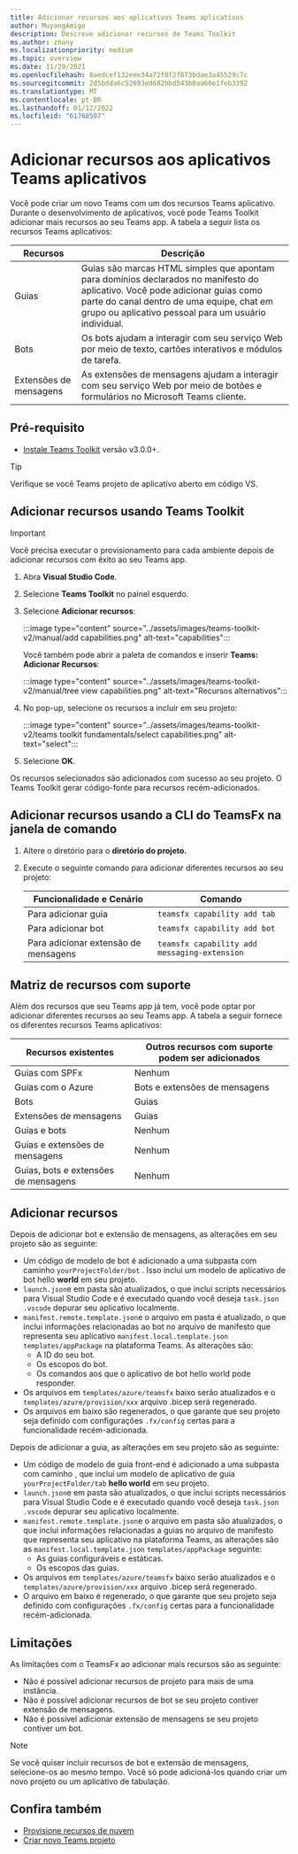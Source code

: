 ```yaml
---
title: Adicionar recursos aos aplicativos Teams aplicativos
author: MuyangAmigo
description: Descreve adicionar recursos de Teams Toolkit
ms.author: zhany
ms.localizationpriority: medium
ms.topic: overview
ms.date: 11/29/2021
ms.openlocfilehash: 8aedcef132eee34a72f0f2f873bdae3a45529c7c
ms.sourcegitcommit: 2d5bdda6c52693ed682bbd543b0aa66e1feb3392
ms.translationtype: MT
ms.contentlocale: pt-BR
ms.lasthandoff: 01/12/2022
ms.locfileid: "61768507"
---
```

# <a name="add-capabilities-to-your-teams-apps"></a>Adicionar recursos aos aplicativos Teams aplicativos

Você pode criar um novo Teams com um dos recursos Teams aplicativo. Durante o desenvolvimento de aplicativos, você pode Teams Toolkit adicionar mais recursos ao seu Teams app. A tabela a seguir lista os recursos Teams aplicativos:

|**Recursos**|**Descrição**|
|--------|-------------|
| Guias |  Guias são marcas HTML simples que apontam para domínios declarados no manifesto do aplicativo. Você pode adicionar guias como parte do canal dentro de uma equipe, chat em grupo ou aplicativo pessoal para um usuário individual.|
| Bots |  Os bots ajudam a interagir com seu serviço Web por meio de texto, cartões interativos e módulos de tarefa.|
| Extensões de mensagens | As extensões de mensagens ajudam a interagir com seu serviço Web por meio de botões e formulários no Microsoft Teams cliente.|

## <a name="prerequisite"></a>Pré-requisito

* [Instale Teams Toolkit](https://marketplace.visualstudio.com/items?itemName=TeamsDevApp.ms-teams-vscode-extension) versão v3.0.0+.

> [!TIP]
> Verifique se você Teams projeto de aplicativo aberto em código VS.

## <a name="add-capabilities-using-teams-toolkit"></a>Adicionar recursos usando Teams Toolkit

> [!IMPORTANT]
> Você precisa executar o provisionamento para cada ambiente depois de adicionar recursos com êxito ao seu Teams app.

1. Abra **Visual Studio Code**.
1. Selecione **Teams Toolkit** no painel esquerdo.
1. Selecione **Adicionar recursos**:

    :::image type="content" source="../assets/images/teams-toolkit-v2/manual/add capabilities.png" alt-text="capabilities":::

   Você também pode abrir a paleta de comandos e inserir **Teams: Adicionar Recursos**: 
      
    :::image type="content" source="../assets/images/teams-toolkit-v2/manual/tree view capabilities.png" alt-text="Recursos alternativos":::

1. No pop-up, selecione os recursos a incluir em seu projeto:

    :::image type="content" source="../assets/images/teams-toolkit-v2/teams toolkit fundamentals/select capabilities.png" alt-text="select":::

1. Selecione **OK**.

Os recursos selecionados são adicionados com sucesso ao seu projeto. O Teams Toolkit gerar código-fonte para recursos recém-adicionados.

## <a name="add-capabilities-using-teamsfx-cli-in-command-window"></a>Adicionar recursos usando a CLI do TeamsFx na janela de comando

1. Altere o diretório para o **diretório do projeto.**
1. Execute o seguinte comando para adicionar diferentes recursos ao seu projeto:

   |Funcionalidade e Cenário| Comando|
   |-----------------------|----------|
   |Para adicionar guia|`teamsfx capability add tab`|
   |Para adicionar bot|`teamsfx capability add bot`|
   |Para adicionar extensão de mensagens|`teamsfx capability add messaging-extension`|

## <a name="supported-capabilities-matrix"></a>Matriz de recursos com suporte

Além dos recursos que seu Teams app já tem, você pode optar por adicionar diferentes recursos ao seu Teams app. A tabela a seguir fornece os diferentes recursos Teams aplicativos: 

|Recursos existentes|Outros recursos com suporte podem ser adicionados|
|--------------------|--------------------|
|Guias com SPFx|Nenhum|
|Guias com o Azure|Bots e extensões de mensagens|
|Bots|Guias|
|Extensões de mensagens|Guias|
|Guias e bots|Nenhum|
|Guias e extensões de mensagens|Nenhum|
|Guias, bots e extensões de mensagens|Nenhum|

## <a name="add-capabilities"></a>Adicionar recursos

Depois de adicionar bot e extensão de mensagens, as alterações em seu projeto são as seguinte:

- Um código de modelo de bot é adicionado a uma subpasta com caminho `yourProjectFolder/bot` . Isso inclui um modelo de aplicativo de bot hello **world** em seu projeto.
- `launch.json`e em pasta são atualizados, o que inclui scripts necessários para Visual Studio Code e é executado quando você deseja `task.json` `.vscode` depurar seu aplicativo localmente. 
- `manifest.remote.template.json`e o arquivo em pasta é atualizado, o que inclui informações relacionadas ao bot no arquivo de manifesto que representa seu aplicativo `manifest.local.template.json` `templates/appPackage` na plataforma Teams. As alterações são:
  - A ID do seu bot.
  - Os escopos do bot.
  - Os comandos aos que o aplicativo de bot hello world pode responder.
- Os arquivos em `templates/azure/teamsfx` baixo serão atualizados e o `templates/azure/provision/xxx` arquivo .bicep será regenerado.
- Os arquivos em baixo são regenerados, o que garante que seu projeto seja definido com configurações `.fx/config` certas para a funcionalidade recém-adicionada.

Depois de adicionar a guia, as alterações em seu projeto são as seguinte:

- Um código de modelo de guia front-end é adicionado a uma subpasta com caminho , que inclui um modelo de aplicativo de guia `yourProjectFolder/tab` **hello world** em seu projeto.
- `launch.json`e em pasta são atualizados, o que inclui scripts necessários para Visual Studio Code e é executado quando você deseja `task.json` `.vscode` depurar seu aplicativo localmente. 
- `manifest.remote.template.json`e o arquivo em pasta são atualizados, o que inclui informações relacionadas a guias no arquivo de manifesto que representa seu aplicativo na plataforma Teams, as alterações são as `manifest.local.template.json` `templates/appPackage` seguinte:
  - As guias configuráveis e estáticas.
  - Os escopos das guias.
- Os arquivos em `templates/azure/teamsfx` baixo serão atualizados e o `templates/azure/provision/xxx` arquivo .bicep será regenerado.
- O arquivo em baixo é regenerado, o que garante que seu projeto seja definido com configurações `.fx/config` certas para a funcionalidade recém-adicionada.

## <a name="limitations"></a>Limitações

As limitações com o TeamsFx ao adicionar mais recursos são as seguinte:

- Não é possível adicionar recursos de projeto para mais de uma instância.
- Não é possível adicionar recursos de bot se seu projeto contiver extensão de mensagens.
- Não é possível adicionar extensão de mensagens se seu projeto contiver um bot.

> [!NOTE]
> Se você quiser incluir recursos de bot e extensão de mensagens, selecione-os ao mesmo tempo. Você só pode adicioná-los quando criar um novo projeto ou um aplicativo de tabulação.

## <a name="see-also"></a>Confira também

* [Provisione recursos de nuvem](provision.md)
* [Criar novo Teams projeto](create-new-project.md)
